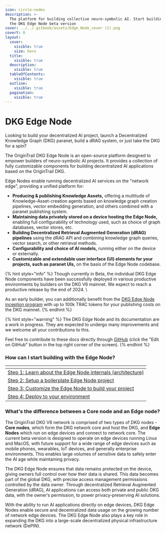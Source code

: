 ```yaml
---
icon: circle-nodes
description: >-
  The platform for building collective neuro-symbolic AI. Start building with
  the DKG Edge Node beta version
cover: ../../.gitbook/assets/Edge_Node_cover (1).png
coverY: 0
layout:
  cover:
    visible: true
    size: hero
  title:
    visible: true
  description:
    visible: true
  tableOfContents:
    visible: true
  outline:
    visible: true
  pagination:
    visible: true
---
```


# DKG Edge Node

Looking to build your decentralized AI project, launch a Decentralized Knowledge Graph (DKG) paranet, build a dRAG system, or just take the DKG for a spin?&#x20;

The OriginTrail DKG Edge Node is an open-source platform designed to empower builders of neuro-symbolic AI projects. It provides a collection of fully customizable components for building decentralized AI applications based on the OriginTrail DKG.&#x20;

Edge Nodes enable running decentralized AI services on the "network edge", providing a unified platform for:&#x20;

* **Producing & publishing Knowledge Assets,** offering a multitude of Knowledge-Asset-creation agents based on knowledge graph creation pipelines, vector embedding generation, and others combined with a paranet publishing system.
* **Maintaining data privately stored on a device hosting the Edge Node,** enabling full configurability of technology used, such as choice of graph databases, vector stores, etc.
* **Building Decentralized Retrieval Augmented Generation (dRAG) pipelines** using the dRAG API and combining knowledge graph queries, vector search, or other retrieval methods.
* **Configurability and choice of AI models,** running either on the device or externally.
* **Customizable and extendable user interface (UI) elements for your projects, such as paranet UIs,** on the basis of the Edge Node codebase.

{% hint style="info" %}
Though currently in Beta, the individual DKG Edge Node components have been successfully deployed in various productive environments by builders on the DKG V6 mainnet. We expect to reach a productive release by the end of 2024. \


As an early builder, you can additionally benefit from the [DKG Edge Node inception program](dkg-edge-node-inception-program.md) with up to 100k TRAC tokens for your publishing costs on the DKG mainnet.&#x20;
{% endhint %}

{% hint style="warning" %}
The DKG Edge Node and its documentation are a work in progress. They are expected to undergo many improvements and we welcome all your contributions to this.&#x20;

Feel free to contribute to these docs directly through [GitHub](https://github.com/OriginTrail/dkg-docs) (click the "Edit on GitHub" button in the top right corner of the screen).&#x20;
{% endhint %}

### How can I start building with the Edge Node?

<table data-view="cards" data-full-width="false"><thead><tr><th></th></tr></thead><tbody><tr><td><a href="dkg-edge-node-architecture.md">Step 1: Learn about the Edge Node internals (architecture)</a></td></tr><tr><td><a href="setup-a-boilerplate-edge-node.md">Step 2: Setup a boilerplate Edge Node project</a></td></tr><tr><td><a href="customize-the-edge-node-and-build-your-project.md">Step 3: Customize the Edge Node to build your project</a></td></tr><tr><td><a href="deploy-your-edge-node-based-project.md">Step 4: Deploy to your environment</a></td></tr></tbody></table>

### What's the difference between a Core node and an Edge node?

The OriginTrail DKG V8 network is comprised of two types of DKG nodes - **Core nodes**, which form the DKG network core and host the DKG, and **Edge Nodes** which run on edge devices and connect to network core. The current beta version is designed to operate on edge devices running Linux and MacOS, with future support for a wide range of edge devices such as mobile phones, wearables, IoT devices, and generally enterprise environments. This enables large volumes of sensitive data to safely enter the AI age while maintaining privacy.

The DKG Edge Node ensures that data remains protected on the device, giving owners full control over how their data is shared. This data becomes part of the global DKG, with precise access management permissions controlled by the data owner. Through decentralized Retrieval Augmented Generation (dRAG), AI applications can access both private and public DKG data, with the owner’s permission, to power privacy-preserving AI solutions.

With the ability to run AI applications directly on edge devices, DKG Edge Nodes enable secure and decentralized data usage on the growing number of network edge devices. The DKG Edge Node also plays a key role in expanding the DKG into a large-scale decentralized physical infrastructure network (DePIN).

